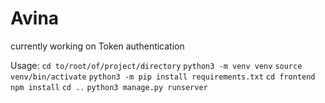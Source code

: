 # Avina
currently working on Token authentication

Usage:
`cd to/root/of/project/directory`
`python3 -m venv venv`
`source venv/bin/activate`
`python3 -m pip install requirements.txt`
`cd frontend`
`npm install`
`cd ..`
`python3 manage.py runserver`
